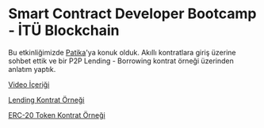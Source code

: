 # Smart Contract Developer Bootcamp - İTÜ Blockchain

Bu etkinliğimizde [Patika](https://www.patika.dev/)'ya konuk olduk. Akıllı kontratlara giriş üzerine sohbet ettik ve bir P2P Lending - Borrowing kontrat örneği üzerinden anlatım yaptık.

[Video İçeriği]()

[Lending Kontrat Örneği](./USD.sol)

[ERC-20 Token Kontrat Örneği](./Lending.sol)
